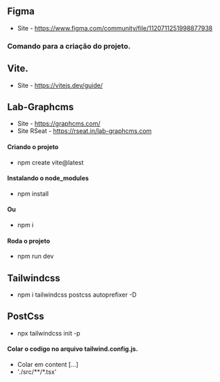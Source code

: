 ## Figma
- Site - https://www.figma.com/community/file/1120711251998877938

### Comando para a criação do projeto.
## Vite.
- Site - https://vitejs.dev/guide/

## Lab-Graphcms
- Site - https://graphcms.com/
- Site RSeat - https://rseat.in/lab-graphcms.com

#### Criando o projeto
- npm create vite@latest

#### Instalando o node_modules
- npm install

#### Ou
- npm i

#### Roda o projeto
- npm run dev

## Tailwindcss
- npm i tailwindcss postcss autoprefixer -D

## PostCss
- npx tailwindcss init -p



#### Colar o codigo no arquivo tailwind.config.js.
- Colar em content [...]
- './src/**/*.tsx'